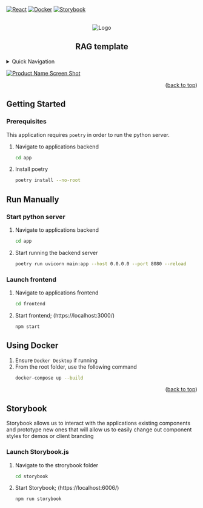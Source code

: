 <a id="readme-top"></a>

<!-- PROJECT SHIELDS -->
[![React][React.js]][React-url]
[![Docker][Docker]][Docker-url]
[![Storybook][Storybook.js]][Storybook-url]



<!-- PROJECT LOGO -->
<br />
<div align="center">
    <img src="https://i.imgur.com/9YwJsO2.png" alt="Logo">
<h2 align="center">RAG template</h2>
</div>

<!-- TABLE OF CONTENTS -->
<details>
  <summary>Quick Navigation</summary>
  <ol>
    <li><a href="#preview">Preview</a></li>
    <li>
      <a href="#getting-started">Getting Started</a>
      <ul>
        <li><a href="#prerequisites">Prerequisites</a></li>
        <li><a href="#run-manually">Running the Application</a></li>
      </ul>
    </li>
    <li><a href="#storybook">Storybook</a></li>
  </ol>
</details>



<!-- Preview Image -->

[![Product Name Screen Shot][product-screenshot]](https://example.com)


<p align="right">(<a href="#readme-top">back to top</a>)</p>


<!-- GETTING STARTED -->
## Getting Started



### Prerequisites

This application requires `poetry` in order to run the python server.

1. Navigate to applications backend
   ```sh
   cd app
   ```
2. Install poetry
   ```sh
   poetry install --no-root
   ```

## Run Manually

### Start python server
1. Navigate to applications backend
   ```sh
   cd app
   ```
2. Start running the backend server
   ```sh
   poetry run uvicorn main:app --host 0.0.0.0 --port 8080 --reload
   ```

### Launch frontend
1. Navigate to applications frontend
   ```sh
   cd frontend
   ```
2. Start frontend; (https://localhost:3000/)
   ```sh
   npm start
   ```

## Using Docker
1. Ensure `Docker Desktop` if running
2. From the root folder, use the following command
   ```sh
   docker-compose up --build
   ```

<p align="right">(<a href="#readme-top">back to top</a>)</p>

## Storybook
Storybook allows us to interact with the applications existing components and prototype new ones that will allow us to easily change out component styles for demos or client branding

### Launch Storybook.js
1. Navigate to the strorybook folder
   ```sh
   cd storybook
   ```
3. Start Storybook; (https://localhost:6006/)
   ```sh
   npm run storybook
   ```



<!-- MARKDOWN LINKS & IMAGES -->
<!-- https://www.markdownguide.org/basic-syntax/#reference-style-links -->
[product-screenshot]: images/screenshot.png
[React.js]: https://img.shields.io/badge/React-20232A?style=for-the-badge&logo=react&logoColor=61DAFB
[React-url]: https://reactjs.org/
[Docker]:https://img.shields.io/badge/Docker-%231286C5?style=for-the-badge
[Docker-url]: https://www.docker.com/
[Storybook.js]: https://img.shields.io/badge/Storybook.js-%23ff4885?style=for-the-badge
[Storybook-url]: https://storybook.js.org/



